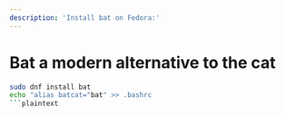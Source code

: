 ```yaml
---
description: 'Install bat on Fedora:'
---
```


# Bat a modern alternative to the cat



```bash
sudo dnf install bat
echo "alias batcat="bat" >> .bashrc
```plaintext
